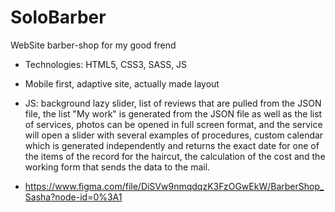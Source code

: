 # SoloBarber
WebSite barber-shop for my good frend

- Technologies: HTML5, CSS3, SASS, JS
- Mobile first, adaptive site, actually made layout
- JS: background lazy slider, list of reviews that are pulled from the JSON file, the list "My work" is generated from the JSON file as well as the list of services, photos can be opened in full screen format, and the service will open a slider with several examples of procedures, custom calendar which is generated independently and returns the exact date for one of the items of the record for the haircut, the calculation of the cost and the working form that sends the data to the mail.

- https://www.figma.com/file/DiSVw9nmqdqzK3FzOGwEkW/BarberShop_Sasha?node-id=0%3A1
